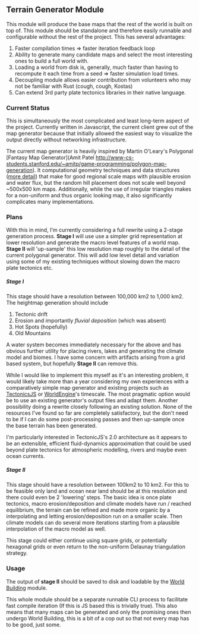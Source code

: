 ## Terrain Generator Module

This module will produce the base maps that the rest of the world is built on top of.
This module should be standalone and therefore easily runnable and configurable without the 
rest of the project. This has several advantages:
1. Faster compilation times => faster iteration feedback loop 
2. Ability to generate many candidate maps and select the most interesting ones 
   to build a full world with.
3. Loading a world from disk is, generally, much faster than having to recompute it each 
   time from a seed => faster simulation load times.
4. Decoupling module allows easier contribution from volunteers who may not be 
   familiar with Rust (cough, cough, Kostas)
5. Can extend 3rd party plate tectonics libraries in their native language.


### Current Status
This is simultaneously the most complicated and least long-term aspect of the project.
Currently written in Javascript, the current client grew out of the map generator because
that initially allowed the easiest way to visualize the output directly without networking 
infrastructure. 

The current map generator is heavily inspired by Martin O'Leary's Polygonal [Fantasy Map Generator](Amit Patel http://www-cs-students.stanford.edu/~amitp/game-programming/polygon-map-generation).
It computational geometry techniques and data structures ([more detail](MapGen_README.md)) that make for good regional scale maps
with plausible erosion and water flux, but the random hill placement does not scale well beyond 
~500x500 km maps. Additionally, while the use of irregular triangles makes for a non-uniform and thus
organic looking map, it also significantly complicates many implementations. 

### Plans 
With this in mind, I'm currently considering a full rewrite using a 2-stage generation process.
**Stage I** will use use a simpler grid representation at lower resolution and generate the macro
level features of a world map. **Stage II** will 'up-sample' this low resolution map roughly to the detail
of the current polygonal generator. This will add low level detail and variation using some of 
my existing techniques without slowing down the macro plate tectonics etc. 

##### Stage I
This stage should have a resolution between 100,000 km2 to 1,000 km2.
The heightmap generation should include 
1. Tectonic drift
2. Erosion and importantly *fluvial deposition* (which was absent)
3. Hot Spots (hopefully)
4. Old Mountains

A water system becomes immediately necessary for the above and has obvious further utility
for placing rivers, lakes and generating the climate model and biomes. I have some concern with
artifacts arising from a grid based system, but hopefully **Stage II** can remove this.


While I would like to implement this myself as it's an interesting problem, it would likely take
more than a year considering my own experiences with a comparatively simple map generator 
and existing projects such as [TectonicsJS](https://github.com/davidson16807/tectonics.js) 
or [WorldEngine](https://github.com/Mindwerks/worldengine)'s timescale. The most pragmatic 
option would be to use an existing generator's output files and adapt them. Another possibility
doing a rewrite closely following an existing solution. None of the resources I've found so
far are completely satisfactory, but the don't need to be if I can do some post-processing passes
and then up-sample once the base terrain has been generated. 

I'm particularly interested in TectonicJS's 2.0 architecture as it appears to be an extensible,
efficient fluid-dynamics approximation that could be used beyond plate tectonics for atmospheric
modelling, rivers and maybe even ocean currents.

##### Stage II
This stage should have a resolution between 100km2 to 10 km2. For this to be feasible only land 
and ocean near land should be at this resolution and there could even be 2 'lowering' steps. 
The basic idea is once plate tectonics, macro erosion/deposition and climate models have run / 
reached equilibrium, the terrain can be refined and made more organic by a interpolating and 
letting erosion/deposition run on a smaller scale. Then climate models can do several more iterations
starting from a plausible interpolation of the macro model as well. 

This stage could either continue using square grids, or potentially hexagonal grids or even return
to the non-uniform Delaunay triangulation strategy. 


### Usage

The output of **stage II** should be saved to disk and loadable by the 
[World Building](WorldBuilding.md) module.

This whole module should be a separate runnable CLI process to facilitate fast compile iteration
(If this is JS based this is trivially true). This also means that many maps can be generated and 
only the promising ones then undergo World Building, this is a bit of a cop out so that not every
map has to be good, just some.

